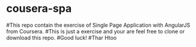 # cousera-spa
#This repo contain the exercise of Single Page Application with AngularJS from Coursera.
#This is just a exercise and your are feel free to clone or download this repo. 
#Good luck!
#Thar Htoo
